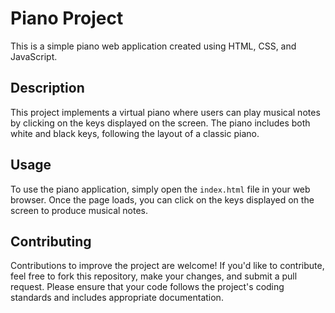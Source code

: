 

# Piano Project

This is a simple piano web application created using HTML, CSS, and JavaScript.
## Description

This project implements a virtual piano where users can play musical notes by clicking on the keys displayed on the screen. The piano includes both white and black keys, following the layout of a classic piano.

## Usage

To use the piano application, simply open the `index.html` file in your web browser. Once the page loads, you can click on the keys displayed on the screen to produce musical notes. 


## Contributing

Contributions to improve the project are welcome! If you'd like to contribute, feel free to fork this repository, make your changes, and submit a pull request. Please ensure that your code follows the project's coding standards and includes appropriate documentation.
